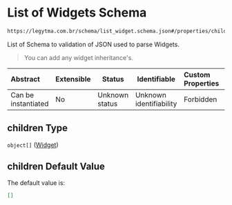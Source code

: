 # List of Widgets Schema

```txt
https://legytma.com.br/schema/list_widget.schema.json#/properties/children
```

List of Schema to validation of JSON used to parse Widgets.


> You can add any widget inheritance's.
>

| Abstract            | Extensible | Status         | Identifiable            | Custom Properties | Additional Properties | Access Restrictions | Defined In                                                                                      |
| :------------------ | ---------- | -------------- | ----------------------- | :---------------- | --------------------- | ------------------- | ----------------------------------------------------------------------------------------------- |
| Can be instantiated | No         | Unknown status | Unknown identifiability | Forbidden         | Allowed               | none                | [grid_view_params.schema.json\*](../schema/grid_view_params.schema.json) |

## children Type

`object[]` ([Widget](list_widget-widget.md))

## children Default Value

The default value is:

```json
[]
```

